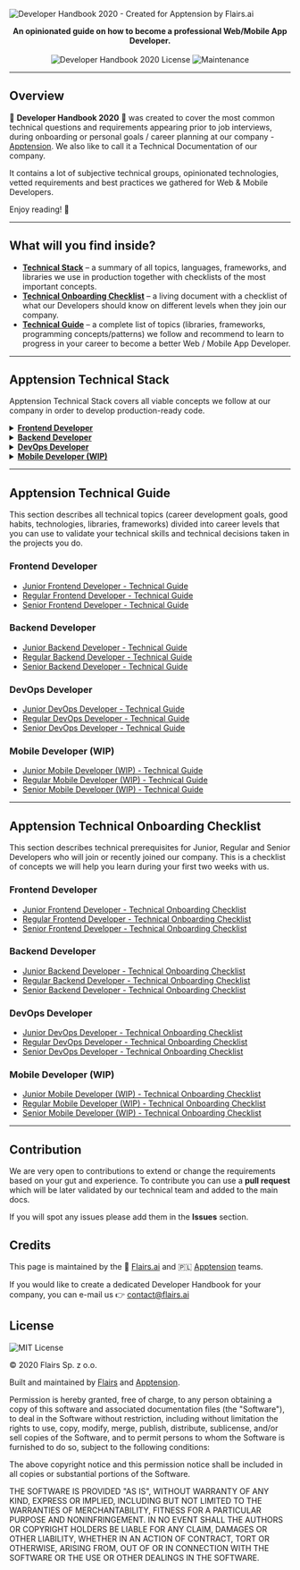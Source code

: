 ![Developer Handbook 2020 - Created for Apptension by Flairs.ai](https://i.ibb.co/zfj1pVt/Developer-Handbook-2020.png)

<p align="center"> <b>An opinionated guide on how to become a professional Web/Mobile App Developer.</b> <br /><br /> <img src="https://img.shields.io/badge/License-MIT-blue.svg" alt="Developer Handbook 2020 License" /> <img src="https://img.shields.io/badge/Maintained%3F-yes-green.svg" alt="Maintenance" /> </p>

* * *

Overview
--------

🔹 **Developer Handbook 2020** 🔹 was created to cover the most common technical questions and requirements appearing prior to job interviews, during onboarding or personal goals / career planning at our company - [Apptension](https://apptension.com). We also like to call it a Technical Documentation of our company.

It contains a lot of subjective technical groups, opinionated technologies, vetted requirements and best practices we gathered for Web & Mobile Developers.

Enjoy reading! 🙇

* * *

What will you find inside?
--------------------------

*   **[Technical Stack](#apptension-technical-stack)** – a summary of all topics, languages, frameworks, and libraries we use in production together with checklists of the most important concepts.
*   **[Technical Onboarding Checklist](#apptension-technical-onboarding-checklist)** – a living document with a checklist of what our Developers should know on different levels when they join our company.
*   **[Technical Guide](#apptension-technical-guide)** – a complete list of topics (libraries, frameworks, programming concepts/patterns) we follow and recommend to learn to progress in your career to become a better Web / Mobile App Developer.

* * *

Apptension Technical Stack
--------------------------

Apptension Technical Stack covers all viable concepts we follow at our company in order to develop production-ready code.

<details><summary><a href="/Technical%20Stack/Frontend%20Developer.md"><b>Frontend Developer</b></a></summary><p></p><ul><li><a href="/Technical%20Stack/Frontend%20Developer/Company%20practices.md">Company practices</a></li><li><a href="/Technical%20Stack/Frontend%20Developer/React.md">React</a></li><li><a href="/Technical%20Stack/Frontend%20Developer/Application%20state%20management.md">Application state management</a></li><li><a href="/Technical%20Stack/Frontend%20Developer/Styling.md">Styling</a></li><li><a href="/Technical%20Stack/Frontend%20Developer/Date%20&amp;%20Time.md">Date &amp; Time</a></li><li><a href="/Technical%20Stack/Frontend%20Developer/Routing.md">Routing</a></li><li><a href="/Technical%20Stack/Frontend%20Developer/Visualizations.md">Visualizations</a></li><li><a href="/Technical%20Stack/Frontend%20Developer/Animations.md">Animations</a></li><li><a href="/Technical%20Stack/Frontend%20Developer/Internationalization.md">Internationalization</a></li><li><a href="/Technical%20Stack/Frontend%20Developer/Audio%20and%20Video.md">Audio and Video</a></li><li><a href="/Technical%20Stack/Frontend%20Developer/Misc.md">Misc</a></li><li><a href="/Technical%20Stack/Frontend%20Developer/CMS.md">CMS</a></li><li><a href="/Technical%20Stack/Frontend%20Developer/Development%20Tools.md">Development Tools</a></li><li><a href="/Technical%20Stack/Frontend%20Developer/SSR%20&amp;%20Prerendering.md">SSR &amp; Prerendering</a></li><li><a href="/Technical%20Stack/Frontend%20Developer/Functional%20programming.md">Functional programming</a></li><li><a href="/Technical%20Stack/Frontend%20Developer/HTTP.md">HTTP</a></li><li><a href="/Technical%20Stack/Frontend%20Developer/Templating%20engines.md">Templating engines</a></li><li><a href="/Technical%20Stack/Frontend%20Developer/Fonts.md">Fonts</a></li><li><a href="/Technical%20Stack/Frontend%20Developer/SEO.md">SEO</a></li><li><a href="/Technical%20Stack/Frontend%20Developer/Monitoring.md">Monitoring</a></li><li><a href="/Technical%20Stack/Frontend%20Developer/Forms.md">Forms</a></li><li><a href="/Technical%20Stack/Frontend%20Developer/Testing.md">Testing</a></li><li><a href="/Technical%20Stack/Frontend%20Developer/Performance.md">Performance</a></li><li><a href="/Technical%20Stack/Frontend%20Developer/Services.md">Services</a></li><li><a href="/Technical%20Stack/Frontend%20Developer/Tools.md">Tools</a></li><li><a href="/Technical%20Stack/Frontend%20Developer/Browsers.md">Browsers</a></li></ul><p></p></details><details><summary><a href="/Technical%20Stack/Backend%20Developer.md"><b>Backend Developer</b></a></summary><p></p><ul><li><a href="/Technical%20Stack/Backend%20Developer/Python.md">Python</a></li><li><a href="/Technical%20Stack/Backend%20Developer/Testing.md">Testing</a></li><li><a href="/Technical%20Stack/Backend%20Developer/Date%20&amp;%20Time.md">Date &amp; Time</a></li><li><a href="/Technical%20Stack/Backend%20Developer/Databases.md">Databases</a></li><li><a href="/Technical%20Stack/Backend%20Developer/Javascript.md">Javascript</a></li><li><a href="/Technical%20Stack/Backend%20Developer/3rd%20Party.md">3rd Party</a></li><li><a href="/Technical%20Stack/Backend%20Developer/Documenting.md">Documenting</a></li><li><a href="/Technical%20Stack/Backend%20Developer/Development%20Tools.md">Development Tools</a></li><li><a href="/Technical%20Stack/Backend%20Developer/Code%20Analysis.md">Code Analysis</a></li></ul><p></p></details><details><summary><a href="/Technical%20Stack/DevOps%20Developer.md"><b>DevOps Developer</b></a></summary><p></p><ul><li><a href="/Technical%20Stack/DevOps%20Developer/DNS.md">DNS</a></li><li><a href="/Technical%20Stack/DevOps%20Developer/Databases.md">Databases</a></li><li><a href="/Technical%20Stack/DevOps%20Developer/Contenerization%20Services.md">Contenerization Services</a></li><li><a href="/Technical%20Stack/DevOps%20Developer/Application%20Servers.md">Application Servers</a></li><li><a href="/Technical%20Stack/DevOps%20Developer/Task%20Queues.md">Task Queues</a></li><li><a href="/Technical%20Stack/DevOps%20Developer/Message%20Brokers.md">Message Brokers</a></li><li><a href="/Technical%20Stack/DevOps%20Developer/Generic%20AWS%20Services.md">Generic AWS Services</a></li><li><a href="/Technical%20Stack/DevOps%20Developer/Storage.md">Storage</a></li><li><a href="/Technical%20Stack/DevOps%20Developer/Continuous%20Integration.md">Continuous Integration</a></li><li><a href="/Technical%20Stack/DevOps%20Developer/CDN.md">CDN</a></li><li><a href="/Technical%20Stack/DevOps%20Developer/Docker%20Registry.md">Docker Registry</a></li><li><a href="/Technical%20Stack/DevOps%20Developer/VPS%20Services.md">VPS Services</a></li><li><a href="/Technical%20Stack/DevOps%20Developer/Monitoring.md">Monitoring</a></li></ul><p></p></details><details><summary><a href="/Technical%20Stack/Mobile%20Developer%20(WIP).md"><b>Mobile Developer (WIP)</b></a></summary><p></p><ul><li><a href="/Technical%20Stack/Mobile%20Developer%20(WIP)/CI/CD.md">CI/CD</a></li><li><a href="/Technical%20Stack/Mobile%20Developer%20(WIP)/React-native.md">React-native</a></li><li><a href="/Technical%20Stack/Mobile%20Developer%20(WIP)/Storage.md">Storage</a></li><li><a href="/Technical%20Stack/Mobile%20Developer%20(WIP)/Animations.md">Animations</a></li><li><a href="/Technical%20Stack/Mobile%20Developer%20(WIP)/Internationalization.md">Internationalization</a></li><li><a href="/Technical%20Stack/Mobile%20Developer%20(WIP)/Deep%20linking.md">Deep linking</a></li><li><a href="/Technical%20Stack/Mobile%20Developer%20(WIP)/Forms.md">Forms</a></li><li><a href="/Technical%20Stack/Mobile%20Developer%20(WIP)/Navigation.md">Navigation</a></li><li><a href="/Technical%20Stack/Mobile%20Developer%20(WIP)/Analytics.md">Analytics</a></li><li><a href="/Technical%20Stack/Mobile%20Developer%20(WIP)/Authentication.md">Authentication</a></li><li><a href="/Technical%20Stack/Mobile%20Developer%20(WIP)/Lists.md">Lists</a></li><li><a href="/Technical%20Stack/Mobile%20Developer%20(WIP)/Versioning.md">Versioning</a></li><li><a href="/Technical%20Stack/Mobile%20Developer%20(WIP)/Sharing.md">Sharing</a></li><li><a href="/Technical%20Stack/Mobile%20Developer%20(WIP)/Splash%20Screen.md">Splash Screen</a></li><li><a href="/Technical%20Stack/Mobile%20Developer%20(WIP)/Images.md">Images</a></li><li><a href="/Technical%20Stack/Mobile%20Developer%20(WIP)/Multiple%20enviroments.md">Multiple enviroments</a></li><li><a href="/Technical%20Stack/Mobile%20Developer%20(WIP)/Performance.md">Performance</a></li><li><a href="/Technical%20Stack/Mobile%20Developer%20(WIP)/Push%20notifications.md">Push notifications</a></li><li><a href="/Technical%20Stack/Mobile%20Developer%20(WIP)/Apple%20Developer.md">Apple Developer</a></li><li><a href="/Technical%20Stack/Mobile%20Developer%20(WIP)/App%20Store%20Connect.md">App Store Connect</a></li><li><a href="/Technical%20Stack/Mobile%20Developer%20(WIP)/Google%20Play%20Console.md">Google Play Console</a></li><li><a href="/Technical%20Stack/Mobile%20Developer%20(WIP)/Crash%20reporting%20/%20Monitoring.md">Crash reporting / Monitoring</a></li><li><a href="/Technical%20Stack/Mobile%20Developer%20(WIP)/Development%20tools.md">Development tools</a></li><li><a href="/Technical%20Stack/Mobile%20Developer%20(WIP)/Native%20modules.md">Native modules</a></li></ul><p></p></details>

* * *

Apptension Technical Guide
--------------------------

This section describes all technical topics (career development goals, good habits, technologies, libraries, frameworks) divided into career levels that you can use to validate your technical skills and technical decisions taken in the projects you do.

### Frontend Developer

*   [Junior Frontend Developer - Technical Guide](/Technical%20Guide/Junior/Frontend%20Developer.md)
*   [Regular Frontend Developer - Technical Guide](/Technical%20Guide/Regular/Frontend%20Developer.md)
*   [Senior Frontend Developer - Technical Guide](/Technical%20Guide/Senior/Frontend%20Developer.md)

### Backend Developer

*   [Junior Backend Developer - Technical Guide](/Technical%20Guide/Junior/Backend%20Developer.md)
*   [Regular Backend Developer - Technical Guide](/Technical%20Guide/Regular/Backend%20Developer.md)
*   [Senior Backend Developer - Technical Guide](/Technical%20Guide/Senior/Backend%20Developer.md)

### DevOps Developer

*   [Junior DevOps Developer - Technical Guide](/Technical%20Guide/Junior/DevOps%20Developer.md)
*   [Regular DevOps Developer - Technical Guide](/Technical%20Guide/Regular/DevOps%20Developer.md)
*   [Senior DevOps Developer - Technical Guide](/Technical%20Guide/Senior/DevOps%20Developer.md)

### Mobile Developer (WIP)

*   [Junior Mobile Developer (WIP) - Technical Guide](/Technical%20Guide/Junior/Mobile%20Developer%20(WIP).md)
*   [Regular Mobile Developer (WIP) - Technical Guide](/Technical%20Guide/Regular/Mobile%20Developer%20(WIP).md)
*   [Senior Mobile Developer (WIP) - Technical Guide](/Technical%20Guide/Senior/Mobile%20Developer%20(WIP).md)

* * *

Apptension Technical Onboarding Checklist
-----------------------------------------

This section describes technical prerequisites for Junior, Regular and Senior Developers who will join or recently joined our company. This is a checklist of concepts we will help you learn during your first two weeks with us.

### Frontend Developer

*   [Junior Frontend Developer - Technical Onboarding Checklist](/Onboarding/Junior/Frontend%20Developer.md)
*   [Regular Frontend Developer - Technical Onboarding Checklist](/Onboarding/Regular/Frontend%20Developer.md)
*   [Senior Frontend Developer - Technical Onboarding Checklist](/Onboarding/Senior/Frontend%20Developer.md)

### Backend Developer

*   [Junior Backend Developer - Technical Onboarding Checklist](/Onboarding/Junior/Backend%20Developer.md)
*   [Regular Backend Developer - Technical Onboarding Checklist](/Onboarding/Regular/Backend%20Developer.md)
*   [Senior Backend Developer - Technical Onboarding Checklist](/Onboarding/Senior/Backend%20Developer.md)

### DevOps Developer

*   [Junior DevOps Developer - Technical Onboarding Checklist](/Onboarding/Junior/DevOps%20Developer.md)
*   [Regular DevOps Developer - Technical Onboarding Checklist](/Onboarding/Regular/DevOps%20Developer.md)
*   [Senior DevOps Developer - Technical Onboarding Checklist](/Onboarding/Senior/DevOps%20Developer.md)

### Mobile Developer (WIP)

*   [Junior Mobile Developer (WIP) - Technical Onboarding Checklist](/Onboarding/Junior/Mobile%20Developer%20(WIP).md)
*   [Regular Mobile Developer (WIP) - Technical Onboarding Checklist](/Onboarding/Regular/Mobile%20Developer%20(WIP).md)
*   [Senior Mobile Developer (WIP) - Technical Onboarding Checklist](/Onboarding/Senior/Mobile%20Developer%20(WIP).md)

* * *

Contribution
------------

We are very open to contributions to extend or change the requirements based on your gut and experience. To contribute you can use a **pull request** which will be later validated by our technical team and added to the main docs.

If you will spot any issues please add them in the **Issues** section.

Credits
-------

This page is maintained by the 🔹 [Flairs.ai](http://Flairs.ai) and 🇵🇱 [Apptension](https://apptension.com) teams.

If you would like to create a dedicated Developer Handbook for your company, you can e-mail us 👉 [contact@flairs.ai](mailto:contact@flairs.ai)

License
-------

![MIT License](https://img.shields.io/badge/License-MIT-blue.svg)

© 2020 Flairs Sp. z o.o.

Built and maintained by [Flairs](https://www.flairs.ai) and [Apptension](https://apptension.com).

Permission is hereby granted, free of charge, to any person obtaining a copy of this software and associated documentation files (the "Software"), to deal in the Software without restriction, including without limitation the rights to use, copy, modify, merge, publish, distribute, sublicense, and/or sell copies of the Software, and to permit persons to whom the Software is furnished to do so, subject to the following conditions:

The above copyright notice and this permission notice shall be included in all copies or substantial portions of the Software.

THE SOFTWARE IS PROVIDED "AS IS", WITHOUT WARRANTY OF ANY KIND, EXPRESS OR IMPLIED, INCLUDING BUT NOT LIMITED TO THE WARRANTIES OF MERCHANTABILITY, FITNESS FOR A PARTICULAR PURPOSE AND NONINFRINGEMENT. IN NO EVENT SHALL THE AUTHORS OR COPYRIGHT HOLDERS BE LIABLE FOR ANY CLAIM, DAMAGES OR OTHER LIABILITY, WHETHER IN AN ACTION OF CONTRACT, TORT OR OTHERWISE, ARISING FROM, OUT OF OR IN CONNECTION WITH THE SOFTWARE OR THE USE OR OTHER DEALINGS IN THE SOFTWARE.
